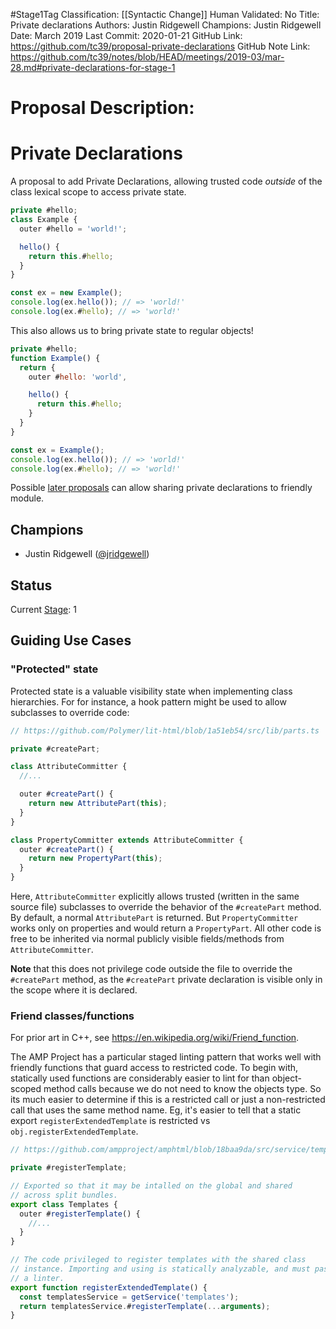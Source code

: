 #Stage1Tag
Classification: [[Syntactic Change]]
Human Validated: No
Title: Private declarations
Authors: Justin Ridgewell
Champions: Justin Ridgewell
Date: March 2019
Last Commit: 2020-01-21
GitHub Link: https://github.com/tc39/proposal-private-declarations
GitHub Note Link: https://github.com/tc39/notes/blob/HEAD/meetings/2019-03/mar-28.md#private-declarations-for-stage-1

# Proposal Description:
# Private Declarations

A proposal to add Private Declarations, allowing trusted code _outside_ of the class lexical scope to access private state.

```js
private #hello;
class Example {
  outer #hello = 'world!';

  hello() {
    return this.#hello;
  }
}

const ex = new Example();
console.log(ex.hello()); // => 'world!'
console.log(ex.#hello); // => 'world!'
```

This also allows us to bring private state to regular objects!

```js
private #hello;
function Example() {
  return {
    outer #hello: 'world',

    hello() {
      return this.#hello;
    }
  }
}

const ex = Example();
console.log(ex.hello()); // => 'world!'
console.log(ex.#hello); // => 'world!'
```

Possible [later proposals](https://docs.google.com/presentation/d/1Zu9uCFMUU4zLwBVSd3OOxtsm-CYyYvJIryLVGW5leoA/edit#slide=id.g4d82425673_0_79)
can allow sharing private declarations to friendly module.

## Champions

- Justin Ridgewell ([@jridgewell](https://github.com/jridgewell/))

## Status

Current [Stage](https://tc39.es/process-document/): 1

## Guiding Use Cases

### "Protected" state

Protected state is a valuable visibility state when implementing class
hierarchies. For for instance, a hook pattern might be used to allow
subclasses to override code:

```js
// https://github.com/Polymer/lit-html/blob/1a51eb54/src/lib/parts.ts

private #createPart;

class AttributeCommitter {
  //...

  outer #createPart() {
    return new AttributePart(this);
  }
}

class PropertyCommitter extends AttributeCommitter {
  outer #createPart() {
    return new PropertyPart(this);
  }
}
```

Here, `AttributeCommitter` explicitly allows trusted (written in the
same source file) subclasses to override the behavior of the
`#createPart` method. By default, a normal `AttributePart` is returned.
But `PropertyCommitter` works only on properties and would return a
`PropertyPart`. All other code is free to be inherited via normal
publicly visible fields/methods from `AttributeCommitter`.

**Note** that this does not privilege code outside the file to override
the `#createPart` method, as the `#createPart` private declaration is
visible only in the scope where it is declared.

### Friend classes/functions

For prior art in C++, see https://en.wikipedia.org/wiki/Friend_function.

The AMP Project has a particular staged linting pattern that works well
with friendly functions that guard access to restricted code. To begin
with, statically used functions are considerably easier to lint for than
object-scoped method calls because we do not need to know the objects
type. So its much easier to determine if this is a restricted call or
just a non-restricted call that uses the same method name. Eg, it's
easier to tell that a static export `registerExtendedTemplate` is
restricted vs `obj.registerExtendedTemplate`.

```js
// https://github.com/ampproject/amphtml/blob/18baa9da/src/service/template-impl.js

private #registerTemplate;

// Exported so that it may be intalled on the global and shared
// across split bundles.
export class Templates {
  outer #registerTemplate() {
    //...
  }
}

// The code privileged to register templates with the shared class
// instance. Importing and using is statically analyzable, and must pass
// a linter.
export function registerExtendedTemplate() {
  const templatesService = getService('templates');
  return templatesService.#registerTemplate(...arguments);
}
```
